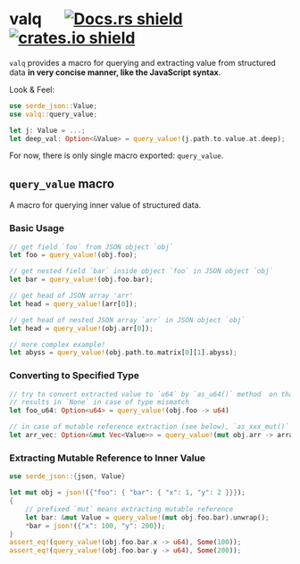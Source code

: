 # valq &emsp; [![Docs.rs shield]][Docs.rs link] [![crates.io shield]][crates.io link]

[Docs.rs shield]: https://img.shields.io/docsrs/valq/latest
[Docs.rs link]: https://docs.rs/valq/latest
[crates.io shield]: https://img.shields.io/crates/dv/valq
[crates.io link]: https://crates.io/crates/valq

`valq` provides a macro for querying and extracting value from structured data **in very concise manner, like the JavaScript syntax**.

Look & Feel:

```rust
use serde_json::Value;
use valq::query_value;

let j: Value = ...;
let deep_val: Option<&Value> = query_value!(j.path.to.value.at.deep);
```

For now, there is only single macro exported: `query_value`.

## `query_value` macro
A macro for querying inner value of structured data.
### Basic Usage
```rust
// get field `foo` from JSON object `obj`
let foo = query_value!(obj.foo);

// get nested field `bar` inside object `foo` in JSON object `obj`
let bar = query_value!(obj.foo.bar);

// get head of JSON array 'arr'
let head = query_value!(arr[0]);

// get head of nested JSON array `arr` in JSON object `obj`
let head = query_value!(obj.arr[0]);

// more complex example!
let abyss = query_value!(obj.path.to.matrix[0][1].abyss);
```

### Converting to Specified Type
```rust
// try to convert extracted value to `u64` by `as_u64()` method  on that value.
// results in `None` in case of type mismatch
let foo_u64: Option<u64> = query_value!(obj.foo -> u64)

// in case of mutable reference extraction (see below), `as_xxx_mut()` method will be used.
let arr_vec: Option<&mut Vec<Value>> = query_value!(mut obj.arr -> array)
```

### Extracting Mutable Reference to Inner Value
```rust
use serde_json::{json, Value}

let mut obj = json!({"foo": { "bar": { "x": 1, "y": 2 }}});
{
    // prefixed `mut` means extracting mutable reference
    let bar: &mut Value = query_value!(mut obj.foo.bar).unwrap();
    *bar = json!({"x": 100, "y": 200});
}
assert_eq!(query_value!(obj.foo.bar.x -> u64), Some(100));
assert_eq!(query_value!(obj.foo.bar.y -> u64), Some(200));
```
